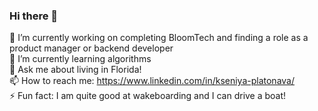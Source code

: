### Hi there 👋
🔭 I’m currently working on completing BloomTech and finding a role as a product manager or backend developer <br>
🌱 I’m currently learning algorithms <br>
💬 Ask me about living in Florida! <br>
📫 How to reach me: https://www.linkedin.com/in/kseniya-platonava/ <br>
⚡ Fun fact: I am quite good at wakeboarding and I can drive a boat! <br>
